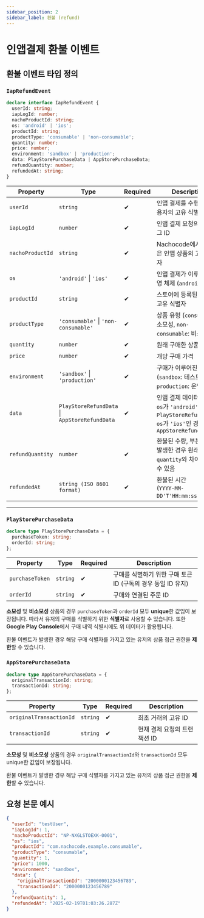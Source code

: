```yaml
---
sidebar_position: 2
sidebar_label: 환불 (refund)
---
```


# 인앱결제 환불 이벤트

## **환불 이벤트 타입 정의**

### **`IapRefundEvent`**

```typescript
declare interface IapRefundEvent {
  userId: string;
  iapLogId: number;
  nachoProductId: string;
  os: 'android' | 'ios';
  productId: string;
  productType: 'consumable' | 'non-consumable';
  quantity: number;
  price: number;
  environment: 'sandbox' | 'production';
  data: PlayStorePurchaseData | AppStorePurchaseData;
  refundQuantity: number;
  refundedAt: string;
}
```

| **Property**     | **Type**                                           | **Required** | **Description**                                                                                                             |
| ---------------- | -------------------------------------------------- | ------------ | --------------------------------------------------------------------------------------------------------------------------- |
| `userId`         | `string`                                           | ✔           | 인앱 결제를 수행한 앱 사용자의 고유 식별자                                                                                  |
| `iapLogId`       | `number`                                           | ✔           | 인앱 결제 요청의 고유 로그 ID                                                                                               |
| `nachoProductId` | `string`                                           | ✔           | Nachocode에서 발급받은 인앱 상품의 고유 식별자                                                                              |
| `os`             | `'android'` \| `'ios'`                             | ✔           | 인앱 결제가 이루어진 운영 체제 (`android`, `ios`)                                                                           |
| `productId`      | `string`                                           | ✔           | 스토어에 등록된 상품의 고유 식별자                                                                                          |
| `productType`    | `'consumable'` \| `'non-consumable'`               | ✔           | 상품 유형 (`consumable`: 소모성, `non-consumable`: 비소모성)                                                                |
| `quantity`       | `number`                                           | ✔           | 원래 구매한 상품 개수                                                                                                       |
| `price`          | `number`                                           | ✔           | 개당 구매 가격                                                                                                              |
| `environment`    | `'sandbox'` \| `'production'`                      | ✔           | 구매가 이루어진 환경 (`sandbox`: 테스트 환경, `production`: 운영 환경)                                                      |
| `data`           | `PlayStoreRefundData` \|<br/> `AppStoreRefundData` | ✔           | 인앱 결제 데이터 정보<br/> `os`가 `'android'`인 경우 `PlayStoreRefundData`,<br/> `os`가 `'ios'`인 경우 `AppStoreRefundData` |
| `refundQuantity` | `number`                                           | ✔           | 환불된 수량, 부분 환불이 발생한 경우 원래 `quantity`와 차이가 있을 수 있음                                                  |
| `refundedAt`     | `string (ISO 8601 format)`                         | ✔           | 환불된 시간<br/> (`YYYY-MM-DD'T'HH:mm:ss.sss'Z'`)                                                                           |

---

### **`PlayStorePurchaseData`**

```typescript
declare type PlayStorePurchaseData = {
  purchaseToken: string;
  orderId: string;
};
```

| **Property**    | **Type** | **Required** | **Description**                                              |
| --------------- | -------- | ------------ | ------------------------------------------------------------ |
| `purchaseToken` | `string` | ✔           | 구매를 식별하기 위한 구매 토큰 ID (구독의 경우 동일 ID 유지) |
| `orderId`       | `string` | ✔           | 구매와 연결된 주문 ID                                        |

**소모성** 및 **비소모성** 상품의 경우 `purchaseToken`과 `orderId` 모두 **unique**한 값임이 보장됩니다.
따라서 유저의 구매를 식별하기 위한 **식별자**로 사용할 수 있습니다. 또한 **Google Play Console**에서 구매 내역 식별시에도 위 데이터가 활용됩니다.

환불 이벤트가 발생한 경우 해당 구매 식별자를 가지고 있는 유저의 상품 접근 권한을 **제한**할 수 있습니다.

### **`AppStorePurchaseData`**

```typescript
declare type AppStorePurchaseData = {
  originalTransactionId: string;
  transactionId: string;
};
```

| **Property**            | **Type** | **Required** | **Description**              |
| ----------------------- | -------- | ------------ | ---------------------------- |
| `originalTransactionId` | `string` | ✔           | 최초 거래의 고유 ID          |
| `transactionId`         | `string` | ✔           | 현재 결제 요청의 트랜잭션 ID |

**소모성** 및 **비소모성** 상품의 경우 `originalTransactionId`와 `transactionId` 모두 unique한 값임이 보장됩니다.

환불 이벤트가 발생한 경우 해당 구매 식별자를 가지고 있는 유저의 상품 접근 권한을 **제한**할 수 있습니다.

## 요청 본문 예시

```json
{
  "userId": "testUser",
  "iapLogId": 1,
  "nachoProductId": "NP-NXGLSTOEXK-0001",
  "os": "ios",
  "productId": "com.nachocode.example.consumable",
  "productType": "consumable",
  "quantity": 1,
  "price": 1000,
  "environment": "sandbox",
  "data": {
    "originalTransactionId": "2000000123456789",
    "transactionId": "2000000123456789"
  },
  "refundQuantity": 1,
  "refundedAt": "2025-02-19T01:03:26.287Z"
}
```
